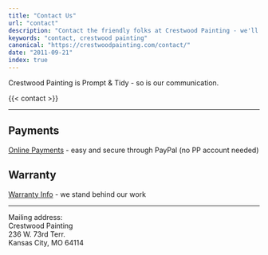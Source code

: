 ```yaml
---
title: "Contact Us"
url: "contact"
description: "Contact the friendly folks at Crestwood Painting - we'll get right back to you. Or call us: 816-805-4515"
keywords: "contact, crestwood painting"
canonical: "https://crestwoodpainting.com/contact/"
date: "2011-09-21"
index: true
---
```


Crestwood Painting is Prompt & Tidy - so is our communication.

{{< contact >}}  
___

## Payments

[Online Payments](/payments/) - easy and secure through PayPal (no PP account needed)

## Warranty

[Warranty Info](/warranty/) - we stand behind our work
___
Mailing address:\
Crestwood Painting\
236 W. 73rd Terr.\
Kansas City, MO 64114

